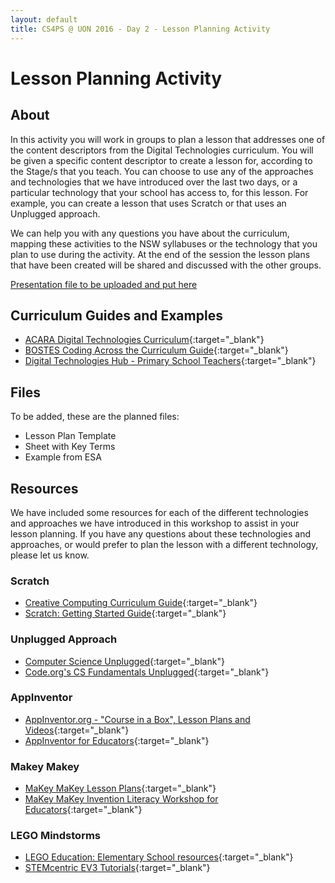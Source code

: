 ```yaml
---
layout: default
title: CS4PS @ UON 2016 - Day 2 - Lesson Planning Activity
---
```


# Lesson Planning Activity

## About

In this activity you will work in groups to plan a lesson that addresses one of the content descriptors from the Digital Technologies curriculum.
You will be given a specific content descriptor to create a lesson for, according to the Stage/s that you teach.
You can choose to use any of the approaches and technologies that we have introduced over the last two days, or a particular technology that your school has access to, for this lesson.
For example, you can create a lesson that uses Scratch or that uses an Unplugged approach.

We can help you with any questions you have about the curriculum, mapping these activities to the NSW syllabuses or the technology that you plan to use during the activity.
At the end of the session the lesson plans that have been created will be shared and discussed with the other groups.  

[Presentation file to be uploaded and put here]()

## Curriculum Guides and Examples

- [ACARA Digital Technologies Curriculum](http://www.australiancurriculum.edu.au/technologies/digital-technologies/curriculum/f-10?layout=1){:target="_blank"}
- [BOSTES Coding Across the Curriculum Guide](http://k6.boardofstudies.nsw.edu.au/wps/portal/go/science-and-technology/statement-on-coding){:target="_blank"}
- [Digital Technologies Hub - Primary School Teachers](https://www.digitaltechnologieshub.edu.au/primary-teachers){:target="_blank"}

## Files

To be added, these are the planned files:

- Lesson Plan Template
- Sheet with Key Terms
- Example from ESA

## Resources

We have included some resources for each of the different technologies and approaches we have introduced in this workshop to assist in your lesson planning.
If you have any questions about these technologies and approaches, or would prefer to plan the lesson with a different technology, please let us know.

### Scratch

- [Creative Computing Curriculum Guide](http://scratched.gse.harvard.edu/guide/){:target="_blank"}
- [Scratch: Getting Started Guide](https://cdn.scratch.mit.edu/scratchr2/static/__dc00b50fa64739ae736b109a697444f5__/pdfs/help/Getting-Started-Guide-Scratch2.pdf){:target="_blank"}

### Unplugged Approach

- [Computer Science Unplugged](http://csunplugged.org/){:target="_blank"}
- [Code.org's CS Fundamentals Unplugged](https://code.org/curriculum/unplugged){:target="_blank"}

### AppInventor

- [AppInventor.org - "Course in a Box", Lesson Plans and Videos](http://www.appinventor.org/){:target="_blank"}
- [AppInventor for Educators](http://teach.appinventor.mit.edu/){:target="_blank"}

### Makey Makey

- [MaKey MaKey Lesson Plans](http://makeymakey.com/lessons/){:target="_blank"}
- [MaKey MaKey Invention Literacy Workshop for Educators](https://sites.google.com/site/makeymakeyk12/home){:target="_blank"}

### LEGO Mindstorms

- [LEGO Education: Elementary School resources](https://education.lego.com/en-us/elementary/explore){:target="_blank"}
- [STEMcentric EV3 Tutorials](http://www.stemcentric.com/ev3-tutorial/){:target="_blank"}
